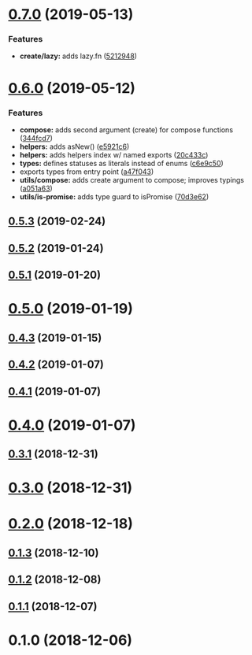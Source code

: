 # [0.7.0](https://github.com/rafamel/promist/compare/v0.6.0...v0.7.0) (2019-05-13)


### Features

* **create/lazy:** adds lazy.fn ([5212948](https://github.com/rafamel/promist/commit/5212948))



# [0.6.0](https://github.com/rafamel/promist/compare/v0.5.3...v0.6.0) (2019-05-12)


### Features

* **compose:** adds second argument (create) for compose functions ([344fcd7](https://github.com/rafamel/promist/commit/344fcd7))
* **helpers:** adds asNew() ([e5921c6](https://github.com/rafamel/promist/commit/e5921c6))
* **helpers:** adds helpers index w/ named exports ([20c433c](https://github.com/rafamel/promist/commit/20c433c))
* **types:** defines statuses as literals instead of enums ([c6e9c50](https://github.com/rafamel/promist/commit/c6e9c50))
* exports types from entry point ([a47f043](https://github.com/rafamel/promist/commit/a47f043))
* **utils/compose:** adds create argument to compose; improves typings ([a051a63](https://github.com/rafamel/promist/commit/a051a63))
* **utils/is-promise:** adds type guard to isPromise ([70d3e62](https://github.com/rafamel/promist/commit/70d3e62))



## [0.5.3](https://github.com/rafamel/promist/compare/v0.5.2...v0.5.3) (2019-02-24)



## [0.5.2](https://github.com/rafamel/promist/compare/v0.5.1...v0.5.2) (2019-01-24)



## [0.5.1](https://github.com/rafamel/promist/compare/v0.5.0...v0.5.1) (2019-01-20)



# [0.5.0](https://github.com/rafamel/promist/compare/v0.4.3...v0.5.0) (2019-01-19)



## [0.4.3](https://github.com/rafamel/promist/compare/v0.4.2...v0.4.3) (2019-01-15)



## [0.4.2](https://github.com/rafamel/promist/compare/v0.4.1...v0.4.2) (2019-01-07)



## [0.4.1](https://github.com/rafamel/promist/compare/v0.4.0...v0.4.1) (2019-01-07)



# [0.4.0](https://github.com/rafamel/promist/compare/v0.3.1...v0.4.0) (2019-01-07)



## [0.3.1](https://github.com/rafamel/promist/compare/v0.3.0...v0.3.1) (2018-12-31)



# [0.3.0](https://github.com/rafamel/promist/compare/v0.2.0...v0.3.0) (2018-12-31)



# [0.2.0](https://github.com/rafamel/promist/compare/v0.1.3...v0.2.0) (2018-12-18)



## [0.1.3](https://github.com/rafamel/promist/compare/v0.1.2...v0.1.3) (2018-12-10)



## [0.1.2](https://github.com/rafamel/promist/compare/v0.1.1...v0.1.2) (2018-12-08)



## [0.1.1](https://github.com/rafamel/promist/compare/v0.1.0...v0.1.1) (2018-12-07)



# 0.1.0 (2018-12-06)



